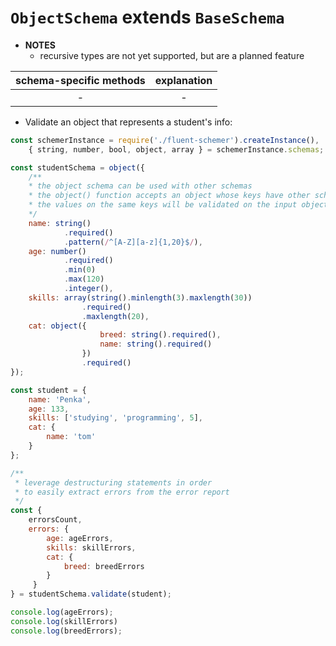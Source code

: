 # `ObjectSchema` **extends** `BaseSchema` 

- **NOTES**
    - recursive types are not yet supported, but are a planned feature

| schema-specific methods | explanation |
|:-----------------------:|:-----------:|
| -                       | -           |

- Validate an object that represents a student's info:

```js
const schemerInstance = require('./fluent-schemer').createInstance(),
    { string, number, bool, object, array } = schemerInstance.schemas;

const studentSchema = object({
    /**
    * the object schema can be used with other schemas
    * the object() function accepts an object whose keys have other schemas as values
    * the values on the same keys will be validated on the input objects
    */
    name: string()
            .required()
            .pattern(/^[A-Z][a-z]{1,20}$/),
    age: number()
            .required()
            .min(0)
            .max(120)
            .integer(),
    skills: array(string().minlength(3).maxlength(30))
                .required()
                .maxlength(20),
    cat: object({
                    breed: string().required(),
                    name: string().required()
                })
                .required()
});

const student = {
    name: 'Penka',
    age: 133,
    skills: ['studying', 'programming', 5],
    cat: {
        name: 'tom'
    }
};

/**
 * leverage destructuring statements in order
 * to easily extract errors from the error report
 */
const {
    errorsCount,
    errors: { 
        age: ageErrors,
        skills: skillErrors,
        cat: {
            breed: breedErrors
        }
     }
} = studentSchema.validate(student);

console.log(ageErrors);
console.log(skillErrors)
console.log(breedErrors);
```
